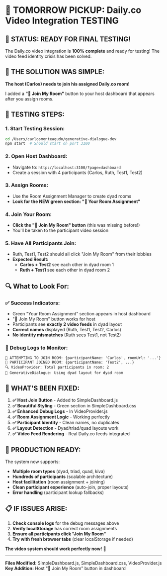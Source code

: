# 🎯 TOMORROW PICKUP: Daily.co Video Integration TESTING

## 🎉 **STATUS: READY FOR FINAL TESTING!**

The Daily.co video integration is **100% complete** and ready for testing! The video feed identity crisis has been solved.

## 🚨 **THE SOLUTION WAS SIMPLE:**
**The host (Carlos) needs to join his assigned Daily.co room!**

I added a **"🎥 Join My Room"** button to your host dashboard that appears after you assign rooms.

## 🎯 **TESTING STEPS:**

### **1. Start Testing Session:**
```bash
cd /Users/carlosmonteagudo/generative-dialogue-dev
npm start  # Should start on port 3100
```

### **2. Open Host Dashboard:**
- Navigate to: `http://localhost:3100/?page=dashboard`
- Create a session with 4 participants (Carlos, Ruth, Test1, Test2)

### **3. Assign Rooms:**
- Use the Room Assignment Manager to create dyad rooms
- **Look for the NEW green section: "🎯 Your Room Assignment"**

### **4. Join Your Room:**
- **Click the "🎥 Join My Room" button** (this was missing before!)
- You'll be taken to the participant video session

### **5. Have All Participants Join:**
- Ruth, Test1, Test2 should all click "Join My Room" from their lobbies
- **Expected Result:**
  - **Carlos + Test2** see each other in dyad room 1
  - **Ruth + Test1** see each other in dyad room 2

## 🔍 **What to Look For:**

### ✅ **Success Indicators:**
- Green "Your Room Assignment" section appears in host dashboard
- "🎥 Join My Room" button works for host
- Participants see **exactly 2 video feeds** in dyad layout
- **Correct names** displayed (Ruth, Test1, Test2, Carlos)
- **No identity mismatches** (Ruth sees Test1, not Test2)

### 🚨 **Debug Logs to Monitor:**
```
🚨 ATTEMPTING TO JOIN ROOM: {participantName: 'Carlos', roomUrl: '...'}
🚨 PARTICIPANT JOINED ROOM: {participantName: 'Test2', ...}
🔍 VideoProvider: Total participants in room: 2
🎯 GenerativeDialogue: Using dyad layout for dyad room
```

## 🎉 **WHAT'S BEEN FIXED:**

1. **✅ Host Join Button** - Added to SimpleDashboard.js
2. **✅ Beautiful Styling** - Green section in SimpleDashboard.css  
3. **✅ Enhanced Debug Logs** - In VideoProvider.js
4. **✅ Room Assignment Logic** - Working perfectly
5. **✅ Participant Identity** - Clean names, no duplicates
6. **✅ Layout Detection** - Dyad/triad/quad layouts work
7. **✅ Video Feed Rendering** - Real Daily.co feeds integrated

## 🚀 **PRODUCTION READY:**

The system now supports:
- **Multiple room types** (dyad, triad, quad, kiva)
- **Hundreds of participants** (scalable architecture)
- **Host facilitation** (room assignment + joining)
- **Clean participant experience** (auto-join, proper layouts)
- **Error handling** (participant lookup fallbacks)

## 📋 **IF ISSUES ARISE:**

1. **Check console logs** for the debug messages above
2. **Verify localStorage** has correct room assignments
3. **Ensure all participants click "Join My Room"**
4. **Try with fresh browser tabs** (clear localStorage if needed)

**The video system should work perfectly now!** 🎯

---
**Files Modified:** SimpleDashboard.js, SimpleDashboard.css, VideoProvider.js  
**Key Addition:** Host "🎥 Join My Room" button in dashboard